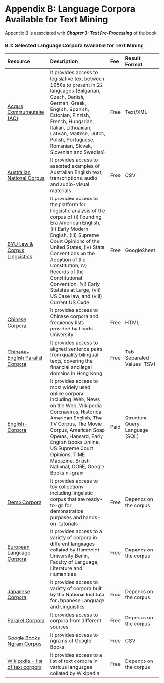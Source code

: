 # Appendix B: Language Corpora Available for Text Mining

Appendix B is associated with **_Chapter 3: Text Pre-Processing_** of the book

### B.1: Selected Language Corpora Available for Text Mining
|Resource|Description|Fee|Result Format|
|:--|:--|:--|:--|
|[Acquis Communautaire (AC)](https://ec.europa.eu/jrc/en/language-technologies/jrc-acquis#Download%20the%20JRC-Acquis%20corpus)|It provides access to legislative text between 1950s to present in 22 languages (Bulgarian, Czech, Danish, German, Greek, English, Spanish, Estonian, Finnish, French, Hungarian, Italian, Lithuanian, Latvian, Maltese, Dutch, Polish, Portuguese, Romanian, Slovak, Slovenian and Swedish)|Free|Text/XML|
|[Australian National Corpus](https://researchdata.edu.au/australian-national-corpus/2018)|It provides access to assorted examples of Australian English text, transcriptions, audio and audio-visual materials|Free|CSV|
|[BYU Law & Corpus Linguistics](https://lawcorpus.byu.edu/)|It provides access to the platform for linguistic analysis of the corpus of (i) Founding Era American English, (ii) Early Modern English, (iii) Supreme Court Opinions of the United States, (iv) State Conventions on the Adoption of the Constitution, (v) Records of the Constitutional Convention, (vi) Early Statutes at Large, (vii) US Case law, and (viii) Current US Code|Free|GoogleSheet|
|[Chinese Corpora](http://corpus.leeds.ac.uk/query-zh.html)|It provides access to Chinese corpora and frequency lists provided by Leeds University|Free|HTML|
|[Chinese-English Parallel Corpora](https://www.translatefx.com/resources/corpora)|It provides access to aligned sentence pairs from quality bilingual texts, covering the financial and legal domains in Hong Kong|Free|Tab Separated Values (TSV)|
|[English-Corpora](https://www.english-corpora.org/)|It provides access to most widely used online corpora including iWeb, News on the Web, Wikipedia, Coronavirus, Historical American English, The TV Corpus, The Movie Corpus, American Soap Operas, Hansard, Early English Books Online, US Supreme Court Opinions, TIME Magazine, British National, CORE, Google Books n-gram|Paid|Structure Query Language (SQL)|
|[Demo Corpora](http://dhresourcesforprojectbuilding.pbworks.com/w/page/69244469/Data%20Collections%20and%20Datasets#corpora)|It provides access to toy collections including linguistic corpus that are ready-to-go for demonstration purposes and hands-on-tutorials|Free|Depends on the corpus|
|[European Language Corpora](https://www.linguistik.hu-berlin.de/en/institut-en/professuren-en/korpuslinguistik/links-en/korpora_links)|It provides access to a variety of corpora in different languages collated by Humboldt University Berlin, Faculty of Language, Literature and Humanities|Free|Depends on the corpus|
|[Japanese Corpora](https://www.ninjal.ac.jp/english/database/type/corpora/)|It provides access to variety of corpora built by the National Institute for Japanese Language and Linguistics|Free|Depends on the corpus|
|[Parallel Corpora](http://www.statmt.org/moses/?n=Moses.LinksToCorpora)|It provides access to corpora from different sources|Free|Depends on the corpus|
|[Google Books Ngram Corpus](http://storage.googleapis.com/books/ngrams/books/datasetsv2.html)|It provides access to ngrams of Google Books|Free|CSV|
|[Wikipedia - list of text corpora](https://en.wikipedia.org/wiki/List_of_text_corpora)|It provides access to a list of text corpora in various languages collated by Wikipedia|Free|Depends on the corpus|

